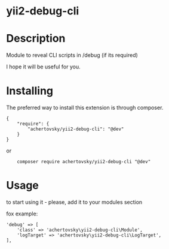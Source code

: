 # yii2-debug-cli

Description
======

Module to reveal CLI scripts in /debug (if its required)

I hope it will be useful for you. 


Installing
======
The preferred way to install this extension is through composer.

```
{
	"require": {
	    "achertovsky/yii2-debug-cli": "@dev"
    }
}
```

or

```
	composer require achertovsky/yii2-debug-cli "@dev"
```

Usage
======

to start using it - please, add it to your modules section

fox example: 
```
'debug' => [
    'class' => 'achertovsky\yii2-debug-cli\Module',
    'logTarget' => 'achertovsky\yii2-debug-cli\LogTarget',
],
```
